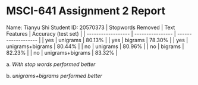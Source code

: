 # MSCI-641 Assignment 2 Report
Name: Tianyu Shi  Student ID: 20570373
| Stopwords Removed  | Text Features    | Accuracy (test set) |
| ------------------ | ---------------- | ------------------- |
| yes                | unigrams         |      80.13%         |
| yes                | bigrams          |      78.30%         |
| yes                | unigrams+bigrams |      80.44%         |
| no                 | unigrams         |      80.96%         |
| no                 | bigrams          |      82.23%         |
| no                 | unigrams+bigrams |      83.32%         |

a. _With stop words performed better_






b. _unigrams+bigrams performed better_ 

